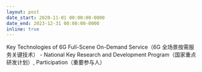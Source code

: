 ```yaml
---
layout: post
date_start: 2020-11-01 00:00:00-0000
date_end: 2023-12-31 00:00:00-0000
inline: true
---
```

Key Technologies of 6G Full-Scene On-Demand Service（6G 全场景按需服务关键技术） - National Key Research and Development Program（国家重点研发计划）, Participation（重要参与人）

